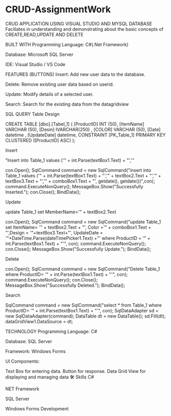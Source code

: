 # CRUD-AssignmentWork
CRUD APPLICATION USING VISUAL STUDIO AND MYSQL DATABASE
Faciliates in understanding and demonstrating about the basic concepts of CREATE,READ,UPDATE AND DELETE


BUILT WITH
Programming Language: C#(.Net Framework)

Database: Microsoft SQL Server

IDE: Visual Studio / VS Code

FEATURES (BUTTONS)
Insert: Add new user data to the database.

Delete: Remove existing user data based on userid.

Update: Modify details of a selected user.

Search: Search for the existing data from the datagridview

SQL QUERY
Table Design

CREATE TABLE [dbo].[Tabel_1] ( [ProductID] INT (50), [ItemName] VARCHAR (50), [Desin] IVARCHAR(250) , [COLOR] VARCHAR (50), [Date] datetime , [UpdateDate] datetime, CONSTRAINT [PK_Table_1] PRIMARY KEY CLUSTERED ([ProductID] ASC) );

Insert

"Insert into Table_1 values ('" + int.Parse(textBox1.Text) + "','"

   con.Open();
   SqlCommand command = new SqlCommand("insert into Table_1 values ('" + int.Parse(textBox1.Text) + "','" + textBox2.Text + "','" + textBox3.Text + "','" + comboBox1.Text + "', getdate(), getdate())",con);
   command.ExecuteNonQuery();
   MessageBox.Show("Successfully Inserted.");
   con.Close();
   BindData();

Update

update Table_1 set MemberName='" + textBox2.Text

  con.Open();
  SqlCommand command = new SqlCommand("update Table_1 set ItemName= '" + textBox2.Text + "', Color ='" + comboBox1.Text + "',Design = '"+textBox3.Text+"', UpdateDate = '"+DateTime.Parse(dateTimePicker1.Text) +"' 
  where ProductID = '" + int.Parse(textBox1.Text) + "'", con);
  command.ExecuteNonQuery();
  con.Close();
  MessageBox.Show("Successfully Update.");
  BindData();

Delete

 con.Open();
 SqlCommand command = new SqlCommand("Delete Table_1 where ProductID= '" + int.Parse(textBox1.Text) + "'", con);
 command.ExecuteNonQuery();
 con.Close();
 MessageBox.Show("Successfully Deleted.");
 BindData();

Search

 SqlCommand command = new SqlCommand("select * from Table_1 where ProductID= '" + int.Parse(textBox1.Text) + "'", con);
 SqlDataAdapter sd = new SqlDataAdapter(command);
 DataTable dt = new DataTable();
 sd.Fill(dt);
 dataGridView1.DataSource = dt;
 
TECHNOLOGY
Programming Language: C#

Database: SQL Server

Framework: Windows Forms

UI Components:

Text Box for entering data.
Button for response.
Data Grid View for displaying and managing data
🛠 Skills
C#

NET Framework

SQL Server

Windows Forms Development

